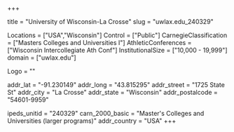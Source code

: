 
+++

title = "University of Wisconsin-La Crosse"
slug = "uwlax.edu_240329"

Locations = ["USA","Wisconsin"]
Control = ["Public"]
CarnegieClassification = ["Masters Colleges and Universities I"]
AthleticConferences = ["Wisconsin Intercollegiate Ath Conf"]
InstitutionalSize = ["10,000 - 19,999"]
domain = ["uwlax.edu"]

Logo = ""

addr_lat = "-91.230149"
addr_long = "43.815295"
addr_street = "1725 State St"
addr_city = "La Crosse"
addr_state = "Wisconsin"
addr_postalcode = "54601-9959"

ipeds_unitid = "240329"
carn_2000_basic = "Master's Colleges and Universities (larger programs)"
addr_country = "USA"
+++
    
